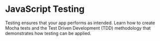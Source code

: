 # JavaScript Testing
Testing ensures that your app performs as intended. Learn how to create Mocha tests and the Test Driven Development (TDD) methodology that demonstrates how testing can be applied.